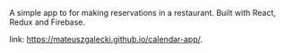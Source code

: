 A simple app to for making reservations in a restaurant. Built with React, Redux and Firebase.

link: https://mateuszgalecki.github.io/calendar-app/.